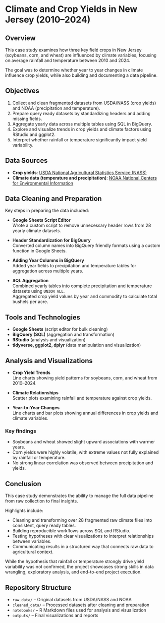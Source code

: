 # Climate and Crop Yields in New Jersey (2010–2024)

## Overview
This case study examines how three key field crops in New Jersey (soybeans, corn, and wheat) are influenced by climate variables, focusing on average rainfall and temperature between 2010 and 2024.  

The goal was to determine whether year to year changes in climate influence crop yields, while also building and documenting a data pipeline.

## Objectives
1. Collect and clean fragmented datasets from USDA/NASS (crop yields) and NOAA (precipitation and temperature).  
2. Prepare query ready datasets by standardizing headers and adding missing fields.  
3. Aggregate yearly data across multiple tables using SQL in BigQuery.  
4. Explore and visualize trends in crop yields and climate factors using RStudio and ggplot2.  
5. Interpret whether rainfall or temperature significantly impact yield variability.  

## Data Sources
- **Crop yields**: [USDA National Agricultural Statistics Service (NASS)](https://www.nass.usda.gov/)  
- **Climate data (temperature and precipitation)**: [NOAA National Centers for Environmental Information](https://www.ncei.noaa.gov/)  

## Data Cleaning and Preparation
Key steps in preparing the data included:

- **Google Sheets Script Editor**  
  Wrote a custom script to remove unnecessary header rows from 28 yearly climate datasets.  

- **Header Standardization for BigQuery**  
  Converted column names into BigQuery friendly formats using a custom function in Google Sheets.  

- **Adding Year Columns in BigQuery**  
  Added year fields to precipitation and temperature tables for aggregation across multiple years.  

- **SQL Aggregation**  
  Combined yearly tables into complete precipitation and temperature datasets using `UNION ALL`.  
  Aggregated crop yield values by year and commodity to calculate total bushels per acre.  

## Tools and Technologies
- **Google Sheets** (script editor for bulk cleaning)  
- **BigQuery (SQL)** (aggregation and transformation)  
- **RStudio** (analysis and visualization)  
- **tidyverse, ggplot2, dplyr** (data manipulation and visualization)  

## Analysis and Visualizations
- **Crop Yield Trends**  
  Line charts showing yield patterns for soybeans, corn, and wheat from 2010–2024.  

- **Climate Relationships**  
  Scatter plots examining rainfall and temperature against crop yields.  

- **Year-to-Year Changes**  
  Line charts and bar plots showing annual differences in crop yields and climate variables.  

### Key findings
- Soybeans and wheat showed slight upward associations with warmer years.  
- Corn yields were highly volatile, with extreme values not fully explained by rainfall or temperature.  
- No strong linear correlation was observed between precipitation and yields.  

## Conclusion
This case study demonstrates the ability to manage the full data pipeline from raw collection to final insights.  

Highlights include:  
- Cleaning and transforming over 28 fragmented raw climate files into consistent, query ready tables.  
- Building reproducible workflows across SQL and RStudio.  
- Testing hypotheses with clear visualizations to interpret relationships between variables.  
- Communicating results in a structured way that connects raw data to agricultural context.  

While the hypothesis that rainfall or temperature strongly drive yield variability was not confirmed, the project showcases strong skills in data wrangling, exploratory analysis, and end-to-end project execution.

## Repository Structure
- `raw_data/` – Original datasets from USDA/NASS and NOAA  
- `cleaned_data/` – Processed datasets after cleaning and preparation  
- `notebooks/` – R Markdown files used for analysis and visualization  
- `outputs/` – Final visualizations and reports  
